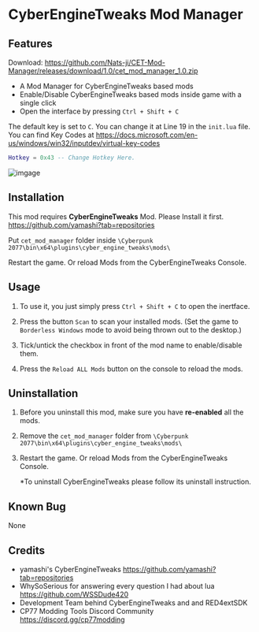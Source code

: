 # CyberEngineTweaks Mod Manager

## Features

Download: https://github.com/Nats-ji/CET-Mod-Manager/releases/download/1.0/cet_mod_manager_1.0.zip

- A Mod Manager for CyberEngineTweaks based mods
- Enable/Disable CyberEngineTweaks based mods inside game with a single click
- Open the interface by pressing `Ctrl + Shift + C`

The default key is set to `C`. You can change it at Line 19 in the `init.lua` file. You can find Key Codes at https://docs.microsoft.com/en-us/windows/win32/inputdev/virtual-key-codes

```lua
Hotkey = 0x43 -- Change Hotkey Here.
```

![imgage](https://staticdelivery.nexusmods.com/mods/3333/images/895/895-1610480969-1242777005.png)

## Installation

This mod requires **CyberEngineTweaks** Mod. Please Install it first. https://github.com/yamashi?tab=repositories

Put `cet_mod_manager` folder inside `\Cyberpunk 2077\bin\x64\plugins\cyber_engine_tweaks\mods\`

Restart the game. Or reload Mods from the CyberEngineTweaks Console.

## Usage

1. To use it, you just simply press `Ctrl + Shift + C` to open the inertface.

2. Press the button `Scan` to scan your installed mods. (Set the game to `Borderless Windows` mode to avoid being thrown out to the desktop.)

3. Tick/untick the checkbox in front of the mod name to enable/disable them.

4. Press the `Reload ALL Mods` button on the console to reload the mods.

## Uninstallation

1. Before you uninstall this mod, make sure you have **re-enabled** all the mods.

2. Remove the `cet_mod_manager` folder from `\Cyberpunk 2077\bin\x64\plugins\cyber_engine_tweaks\mods\`

3. Restart the game. Or reload Mods from the CyberEngineTweaks Console.

   *To uninstall CyberEngineTweaks please follow its uninstall instruction.
   
## Known Bug

None

## Credits

- yamashi's CyberEngineTweaks https://github.com/yamashi?tab=repositories
- WhySoSerious for answering every question I had about lua https://github.com/WSSDude420
- Development Team behind CyberEngineTweaks and and RED4extSDK
- CP77 Modding Tools Discord Community https://discord.gg/cp77modding
